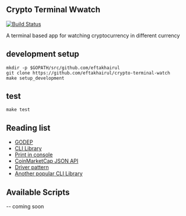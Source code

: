 ## Crypto Terminal Wwatch

[![Build Status](https://travis-ci.org/eftakhairul/crypto-terminal-watch.svg?branch=master)](https://travis-ci.org/eftakhairul/crypto-terminal-watch)

A terminal based app for watching cryptocurrency in different currency


## development setup
```console
mkdir -p $GOPATH/src/github.com/eftakhairul
git clone https://github.com/eftakhairul/crypto-terminal-watch
make setup_development
```

## test
```console
make test
```


## Reading list

- [GODEP](https://github.com/tools/godep)
- [CLI Library](https://github.com/urfave/cli)
- [Print in console](https://github.com/olekukonko/tablewriter)
- [CoinMarketCap JSON API](https://coinmarketcap.com/api/)
- [Driver pattern](https://blog.systemdump.org/go/pattern/2017/08/27/driver-pattern.html)
- [Another popular CLI Library](https://github.com/spf13/cobra)

## Available Scripts

-- coming soon
